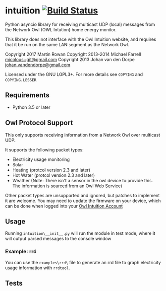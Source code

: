 # intuition [![Build Status](https://travis-ci.org/shortbloke/intuition.svg?branch=dev)](https://travis-ci.org/shortbloke/intuition) 

Python asyncio library for receiving multicast UDP (local) messages from the Network Owl (OWL Intution) home energy monitor.

This library does not interface with the Owl Intuition website, and requires that it be run on the same LAN segment as the Network Owl.

Copyright 2017 Martin Rowan
Copyright 2013-2014 Michael Farrell <micolous+git@gmail.com>
Copyright 2013 Johan van den Dorpe <johan.vandendorpe@gmail.com>

Licensed under the GNU LGPL3+.  For more details see `COPYING` and `COPYING.LESSER`.

## Requirements ##

- Python 3.5 or later

## Owl Protocol Support ##

This only supports receiving information from a Network Owl over multicast UDP.

It supports the following packet types:

- Electricity usage monitoring
- Solar
- Heating (protcol version 2.3 and later)
- Hot Water (protcol version 2.3 and later)
- Weather (Note: There isn't a sensor in the owl device to provide this. The information is sourced from an Owl Web Service)

Other packet types are unsupported and ignored, but patches to implement it are welcome. You may need to update the firmware on your device, which can be done when logged into your [Owl Intuition Account](https://www.owlintuition.com/)

## Usage ##

Running `intuition\__init__.py` will run the module in test mode, where it will output parsed messages to the console window


### Example: rrd ###
You can use the `examples\rrd\` file to generate an rrd file to graph electricity usage information with `rrdtool`.

## Tests ##

<TO DO: Add outline of running tests manually and within travis>